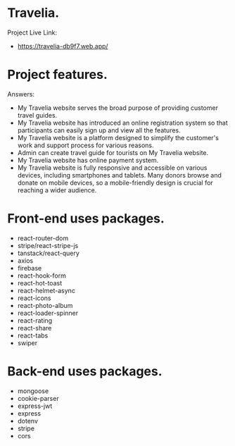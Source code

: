 # Travelia.

Project Live Link:
 - https://travelia-db9f7.web.app/

# Project features.

Answers:
 - My Travelia website serves the broad purpose of providing customer travel guides.
 - My Travelia website has introduced an online registration system so that participants can easily sign up and view all the features.
 - My Travelia website is a platform designed to simplify the customer's work and support process for various reasons.
 - Admin can create travel guide for tourists on My Travelia website.
 - My Travelia website has online payment system.
 - My Travelia website is fully responsive and accessible on various devices, including smartphones and tablets. Many donors browse and donate on mobile devices, so a mobile-friendly design is crucial for reaching a wider audience.

# Front-end uses packages.

 - react-router-dom
 - stripe/react-stripe-js
 - tanstack/react-query
 - axios
 - firebase
 - react-hook-form
 - react-hot-toast
 - react-helmet-async
 - react-icons
 - react-photo-album
 - react-loader-spinner
 - react-rating
 - react-share
 - react-tabs
 - swiper

# Back-end uses packages.

 - mongoose
 - cookie-parser
 - express-jwt
 - express
 - dotenv
 - stripe
 - cors
 
